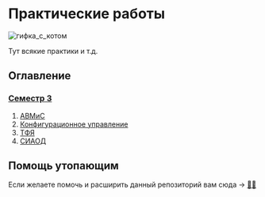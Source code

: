 # Практические работы
![гифка_с_котом](<img src="https://giffun.ru/wp-content/uploads/2022/08/6c90288d7e10d46d18895f17f420a92c.gif" width="200">)

Тут всякие практики и т.д.

## Оглавление

### [Семестр 3](semestr-3/)

1. [АВМиС](semestr-3/AVMS/)
2. [Конфигурационное управление](semestr-3/KY/)
3. [ТФЯ](semestr-3/TFYA/)
4. [СИАОД](semestr-3/СИАОД)

## Помощь утопающим 

Если желаете помочь и расширить данный репозиторий вам сюда -> [🐱‍👤](contributing.md)
